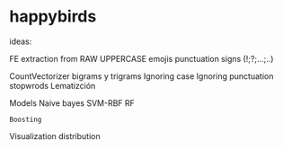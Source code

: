 # happybirds

ideas:

FE extraction from RAW
	UPPERCASE
	emojis
	punctuation signs (!;?;...;..)

CountVectorizer bigrams y trigrams
	Ignoring case
	Ignoring punctuation
	stopwrods
	Lematizción



Models
	Naive bayes
	SVM-RBF
	RF

	Boosting


Visualization
	distribution 

